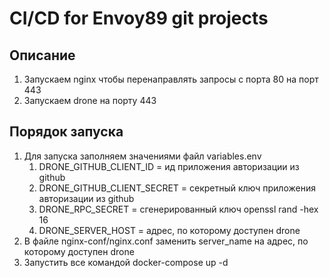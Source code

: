 # CI/CD for Envoy89 git projects

## Описание
1. Запускаем nginx чтобы перенаправлять запросы с порта 80 на порт 443
1. Запускаем drone на порту 443

## Порядок запуска
1. Для запуска заполняем значениями файл variables.env
    1. DRONE_GITHUB_CLIENT_ID = ид приложения авторизации из github
    1. DRONE_GITHUB_CLIENT_SECRET = секретный ключ приложения авторизации из github
    1. DRONE_RPC_SECRET = сгенерированный ключ openssl rand -hex 16
    1. DRONE_SERVER_HOST = адрес, по которому доступен drone
1. В файле nginx-conf/nginx.conf заменить server_name на адрес, по которому доступен drone
1. Запустить все командой docker-compose up -d